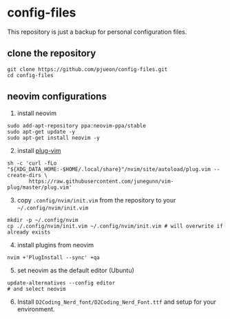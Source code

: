 # config-files
This repository is just a backup for personal configuration files.

## clone the repository
```shell
git clone https://github.com/pjueon/config-files.git
cd config-files
```


## neovim configurations
1. install neovim 
```shell
sudo add-apt-repository ppa:neovim-ppa/stable 
sudo apt-get update -y
sudo apt-get install neovim -y
```

2. install [plug-vim](https://github.com/junegunn/vim-plug)
```shell
sh -c 'curl -fLo "${XDG_DATA_HOME:-$HOME/.local/share}"/nvim/site/autoload/plug.vim --create-dirs \
       https://raw.githubusercontent.com/junegunn/vim-plug/master/plug.vim'
```

3. copy `.config/nvim/init.vim` from the repository to your `~/.config/nvim/init.vim`
```shell
mkdir -p ~/.config/nvim
cp ./.config/nvim/init.vim ~/.config/nvim/init.vim # will overwrite if already exists
```

4. install plugins from neovim
```shell
nvim +'PlugInstall --sync' +qa
```

5. set neovim as the default editor (Ubuntu)
```shell
update-alternatives --config editor
# and select neovim
```

6. Install `D2Coding_Nerd_font/D2Coding_Nerd_Font.ttf` and setup for your environment.
